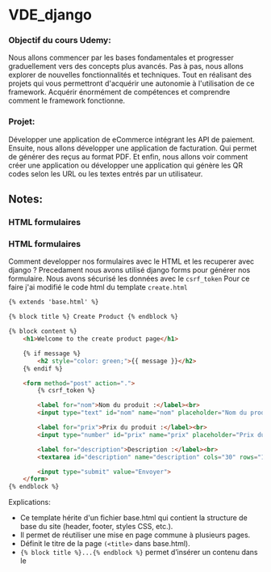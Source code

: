 
# VDE_django

### Objectif du cours Udemy:
Nous allons commencer par les bases fondamentales et progresser graduellement
vers des concepts plus avancés.
Pas à pas, nous allons explorer de nouvelles fonctionnalités et techniques.
Tout en réalisant des projets qui vous permettront d'acquérir une autonomie à
l'utilisation de ce framework.
Acquérir énormément de compétences et comprendre comment le framework fonctionne.

### Projet:

Développer une application de eCommerce intégrant les API de paiement.
Ensuite, nous allons développer une application de facturation.
Qui permet de générer des reçus au format PDF.
Et enfin, nous allons voir comment créer une application ou développer une application qui génère les
QR codes selon les URL ou les textes entrés par un utilisateur.






## Notes:
### HTML formulaires

### HTML formulaires
Comment developper nos formulaires avec le HTML et les recuperer avec django ?
Precedament nous avons utilisé django forms pour générer nos formulaire.
Nous avons sécurisé les données avec le `csrf_token`
Pour ce faire j'ai modifié le code html du template `create.html`

```html
{% extends 'base.html' %}

{% block title %} Create Product {% endblock %}

{% block content %}
    <h1>Welcome to the create product page</h1>

    {% if message %}
        <h2 style="color: green;">{{ message }}</h2>
    {% endif %}

    <form method="post" action=".">
        {% csrf_token %}

        <label for="nom">Nom du produit :</label><br>
        <input type="text" id="nom" name="nom" placeholder="Nom du produit" required><br><br>

        <label for="prix">Prix du produit :</label><br>
        <input type="number" id="prix" name="prix" placeholder="Prix du produit" required><br><br>

        <label for="description">Description :</label><br>
        <textarea id="description" name="description" cols="30" rows="10" placeholder="Description du produit" required></textarea><br><br>

        <input type="submit" value="Envoyer">
    </form>
{% endblock %}
```

Explications:
- Ce template hérite d'un fichier base.html qui contient la structure de base du site (header, footer, styles CSS, etc.).
- Il permet de réutiliser une mise en page commune à plusieurs pages.
- Définit le titre de la page ``(<title>`` dans base.html).
- ```{% block title %}...{% endblock %}``` permet d’insérer un contenu dans le <title> de base.html.
- Tout le contenu entre ```{% block content %} ... {% endblock %}``` est inséré à l'endroit où base.html définit {% block content %}.
- ```{{ message }}``` : Variable envoyée par Django depuis la vue (produit_create_view).
- Elle affiche un message (ex : "Produit enregistré avec succès").
- Si aucun message n'est défini, rien ne s’affiche.
- method="post" : Envoie les données en POST (utilisé pour modifier la base de données).
- ```action="." ```: Envoie le formulaire à la même URL que la page actuelle.
- ```{% csrf_token %}``` : Sécurise le formulaire avec un jeton CSRF pour éviter les attaques CSRF.
- name="nom" : Correspond à ```request.POST["nom"]``` dans la vue Django.
- name="prix" : Correspond à ```request.POST["prix"]``` (⚠️ erreur, type="int" n'existe pas, il faut mettre type="number").
- name="description" : Définit la description du produit.
- Envoie les données du formulaire à la vue Django (produit_create_view).

J'ai également modifié la fonction de la vue:\

```python
def produit_create_view(request):
    message = ''
    if request.method == 'POST':
        data = request.POST
        nom = data.get("nom")
        prix = data.get("prix")
        description = data.get("description")
        Produit.objects.create(nom=nom, prix=prix, description=description)
        message = 'produit a été bien enregistré avec succès'
    return render(request, 'produit/create.html', {'message':message})
```
Explication:
- Cette vue est basée sur une fonction (FBV - Function-Based View) qui gère l'affichage et la soumission d'un formulaire.
- On initialise une variable message qui servira à afficher une confirmation à l'utilisateur après l'enregistrement du produit.
- On Vérifie si le formulaire a été soumis en POST (ce qui signifie que l'utilisateur a cliqué sur "Soumettre").
- request.POST contient toutes les données envoyées par le formulaire.
- .get("nom") récupère la valeur du champ nom sans provoquer d'erreur si le champ est absent.
-Produit est un modèle Django, qui est défini dans models.py.
- objects.create(...) crée et enregistre directement un nouvel objet en base de données.
- Une fois le produit créé, on met à jour message pour informer l'utilisateur que l'opération a réussi.
- La derniere ligne retourne la page create.html dans le dossier produit/, en envoyant le message à afficher dans le template.

### Pure Django formulaire (formulaire django pure)
J'ai modifié le code qui est dans forms. Le formulaire django pure utilisé ici permet de donner des champs encore inexistants (ici l'heritage c'est Form pas Produit). Par exemple je peux ajouter le champ ``` active = forms.BooleanField(required=False)```sans erreur.
On peut aussi donner valeurs par défeaut avec l'argument `initial="Nom Produit"` par exemple
```python 
from django import forms
class PurProduitFrm(forms.Form):
    nom = forms.CharField(required=True) # required=True rend le champs obligatoire dans le formulaire du coté backend car la sécurité sur le html ne suffie pas car elle peut etre enlevée
    description = forms.CharField(required=False)#
    prix = forms.FloatField()
    active = forms.BooleanField(required=False, initial=True)
```

Je modifie ensuite le code dans la vue: en gros, je recupere les données du formulaire `form = ProduitForm(request.POST or None)` s'il y en a que j'enregistre si elles sont valides.
J'envoie ensuite un message de confirmation

```python

from django.shortcuts import render
from .forms import PurProduitFrm  # Import du formulaire
from produits.models import Produit  # Import du modèle

def produit_create_view(request):
    message = ''  # Initialisation du message
    form = PurProduitFrm(request.POST or None)  # Création du formulaire

    if request.method == 'POST':
        if form.is_valid():  # Vérifie si le formulaire est valide
            Produit.objects.create(**form.cleaned_data)  # Enregistre en base les ** c'est pour exploser le dictionnaire et si c'est une liste il suffit de mettre une seule étoile *
            message = '✅ Produit enregistré avec succès !'  # Met à jour le message

            # Réinitialiser le formulaire après soumission
            form = PurProduitFrm()

    return render(request, 'produit/create.html', {'form': form, 'message': message})
```
Je vais ensuite récuperer le formulaire via `create.html`

```html
{% extends 'base.html' %}

{% block title %} Create Product {% endblock %}

{% block content %}
    <h1>Welcome to the create product page</h1>

    {% if message %}
        <h2 style="color: green;">{{ message }}</h2>
    {% endif %}

    <form method="post" action=".">
        {% csrf_token %}
        {{form.as_p}}
        <input type="submit" value="Envoyer">
    </form>
{% endblock %}
```
la methode `as_p` renvoie le formulaire en paragraph, la methode `as_ul` le renvoie en liste.
### Initialisation des données dans un formulaire django

On ne peux pas faire de save dans le pure modele form mais on peut le faire dans le modele form puisqu'il connait les données.
Ici on a on a vue comment proposer des données par défeaut basées sur le le backend et comment modifier les données avec avec le model djangoform qui est different de django pureform.
### Django widgets
Pour introduire les widgets, il suffit de modifier le code du forms.py
On ajoute ceci par exemple dans le coe relatif au nom du produit
`` widget=forms.TextInput() `` et ``widget=forms.Textarea()``
                          
```python
class PurProduitFrm(forms.Form):
    nom = forms.CharField(required=True,
                          widget=forms.TextInput(
                              attrs={'class': 'name',
                                     'placeholder': 'Entrez le nom du produit'}
                          )) # required=True rend le champs obligatoire dans le formulaire du coté backend car la sécurité sur le html ne suffie pas car elle peut etre enlevée
    description = forms.CharField(required=False,
                                  widget=forms.Textarea(
                                      attrs={
                                      "rows": 5,
                                      "cols":20,
                                      "classe":"desc",
                                      "id":"description",
                                  "placeholder":"Entrez la description du produit"}
                                  ))#
    prix = forms.FloatField(required=False,initial=12.6, label="Prix du produit")
    active = forms.BooleanField(required=False, initial=True, help_text="Ce champ indique si le produit est actif ou non")# On peut aussi donner valeurs par défeaut avec l'argument `initial="Nom Produit"` par exemple
```
### Validation des données coté backend
On peut valider le formulaire au niveau de la vue et au niveau de form.py. On peut aussi le faire dans les deux niveaux. Toute fois la validation au niveau form.py prend le déçus sur celui de la vue malgré que c'est cette derniere qui apparait en premier lieu dans l'interface utilisateur. 
Dans cet exercice nous le faisons qu'au niveau de la vue. La validation est ajouté en modifiant la fonction: produit_create_view, en ajoutant ces lignes de code
`nom = form.cleaned_data['nom']
            if nom != 'PD':
                message = '❌ Le nom du produit doit être "PD"'
`

```python
def produit_create_view(request):
    message = '' # Initialisation du message
    form = PurProduitFrm(request.POST or None) # Création du formulaire

    if request.method == 'POST':
        if form.is_valid():
#### Bloc de validation #################################################
            nom = form.cleaned_data['nom']
            if nom != 'PD':
                message = '❌ Le nom du produit doit être "PD"'
### Fin de bloc ##########################################################
            else:
                Produit.objects.create(**form.cleaned_data) # Enregistre en base les ** c'est pour exploser le dictionnaire et si c'est une liste il suffit de mettre une seule étoile *
                message = '✅ Produit enregistré avec succès !'  # Met à jour le message
                form = PurProduitFrm()  # Réinitialise le formulaire uniquement si la création a réussi

    return render(request, 'produit/create.html', {'form': form, 'message': message})



```
### Designer les formulaires avec bootstrap
Comment tres bien designer un formulaire coté frontend. Bootstrap c'est un framwork frontend qui pemet de designer des pages web tres rapidement
Pour designer nos formulaire on peut utiliser django-bootstrap5.
Puis coller cette ligne `"django_bootstrap5"` dans install apps qui est dans les settings.
Ainsi, on a ce code dans base.html: c'est une modification du base.html

```html
<!DOCTYPE html>
<html lang="fr">
<head>
    <meta charset="UTF-8">
    <meta name="viewport" content="width=device-width, initial-scale=1">

    <title>{% block title %}Mon Site e-commerce{% endblock title %}</title>

    <!-- ✅ Bootstrap 5 CSS -->
    <link href="https://cdn.jsdelivr.net/npm/bootstrap@5.3.2/dist/css/bootstrap.min.css" rel="stylesheet">

    <!-- ✅ Optionnel : tes propres styles CSS -->
    {# <link rel="stylesheet" href="{% static 'css/styles.css' %}"> #}
</head>
<body>

    <!-- ✅ Barre d'infos utilisateur -->
    <div class="container mt-3">
        {% if request.user.is_authenticated %}
            <div class="alert alert-secondary">Connecté en tant que : <strong>{{ request.user.username }}</strong></div>
        {% else %}
            <div class="alert alert-warning">Vous n'êtes pas connecté</div>
        {% endif %}
    </div>

    <!-- ✅ Contenu principal -->
    <div class="container my-4">
        {% block content %}
        {% endblock content %}
    </div>

    <!-- ✅ Footer -->
    <footer class="bg-light text-center py-3">
        &copy; {{ now|date:"Y" }} - Mon Super Site
    </footer>

    <!-- ✅ Bootstrap JS (optionnel mais utile pour les composants dynamiques) -->
    <script src="https://cdn.jsdelivr.net/npm/bootstrap@5.3.2/dist/js/bootstrap.bundle.min.js"></script>
</body>
</html>

```

J'ai également ajouté du bootstrap dans dans create.html
```html
<!-- Bootstrap  -->
{% extends 'base.html' %}
{% load django_bootstrap5 %}

{% block title %}Create Product{% endblock %}

{% block content %}
<div class="container">
    <h1 class="mb-4">Créer un produit</h1>

    {% if message %}
        <div class="alert alert-info" role="alert">
            {{ message }}
        </div>
    {% endif %}

    <form method="post" class="form">
        {% csrf_token %}

        {# Rend le formulaire avec les classes Bootstrap automatiquement #}
        {% bootstrap_form form %}

        <div class="mt-3">
            {% bootstrap_button button_type="submit" content="Créer le produit" %}
            {% bootstrap_button button_type="reset" content="Annuler" %}
        </div>
    </form>
</div>
{% endblock %}
```
